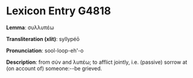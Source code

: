 # Lexicon Entry G4818

**Lemma**: συλλυπέω

**Transliteration (xlit)**: syllypéō

**Pronunciation**: sool-loop-eh'-o

**Description**:
from σύν and λυπέω; to afflict jointly, i.e. (passive) sorrow at (on account of) someone:--be grieved.
